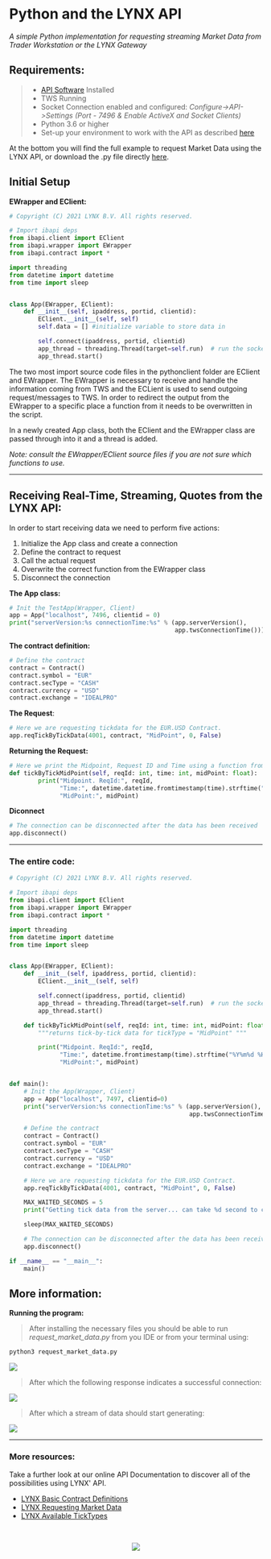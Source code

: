 # Python and the LYNX API

*A simple Python implementation for requesting streaming Market Data from Trader Workstation or the LYNX Gateway*

## Requirements:

> - [API Software](https://api.lynx.academy/API_versions) Installed
>- TWS Running
> - Socket Connection enabled and configured: *Configure->API->Settings* *(Port - 7496 & Enable ActiveX and Socket Clients)*
> - Python 3.6 or higher
> - Set-up your environment to work with the API as described [here](/Python/SETUP.md)
> 


At the bottom you will find the full example to request Market Data using the LYNX API, or download the .py file directly [here](/Python/request_market_data/request_market_data.py). 

## Initial Setup

**EWrapper and EClient:**

```python
# Copyright (C) 2021 LYNX B.V. All rights reserved.

# Import ibapi deps
from ibapi.client import EClient
from ibapi.wrapper import EWrapper
from ibapi.contract import *

import threading
from datetime import datetime
from time import sleep


class App(EWrapper, EClient):
    def __init__(self, ipaddress, portid, clientid):
        EClient.__init__(self, self)
        self.data = [] #initialize variable to store data in

        self.connect(ipaddress, portid, clientid)
        app_thread = threading.Thread(target=self.run)  # run the socket in a thread
        app_thread.start()

```

The two most import source code files in the pythonclient folder are EClient and EWrapper. The EWrapper is necessary to receive and handle the information coming from TWS and the ECLient is used to send outgoing request/messages to TWS. In order to redirect the output from the EWrapper to a specific place a function from it needs to be overwritten in the script. 

In a newly created App class, both the EClient and the EWrapper class are passed through into it and a thread is added.

*Note: consult the EWrapper/EClient source files if you are not sure which functions to use.*

---

## Receiving Real-Time, Streaming, Quotes from the LYNX API:

In order to start receiving data we need to perform five actions:

1. Initialize the App class and create a connection
2. Define the contract to request
3. Call the actual request
4. Overwrite the correct function from the EWrapper class
5. Disconnect the connection

**The App class:**

```python
# Init the TestApp(Wrapper, Client)
app = App("localhost", 7496, clientid = 0)
print("serverVersion:%s connectionTime:%s" % (app.serverVersion(),
                                              app.twsConnectionTime()))
```

**The contract definition:**

```python
# Define the contract
contract = Contract()
contract.symbol = "EUR"
contract.secType = "CASH"
contract.currency = "USD"
contract.exchange = "IDEALPRO"
```

**The Request**:

```python
# Here we are requesting tickdata for the EUR.USD Contract.
app.reqTickByTickData(4001, contract, "MidPoint", 0, False)
```

**Returning the Request:**

```python
# Here we print the Midpoint, Request ID and Time using a function from the EWrapper class
def tickByTickMidPoint(self, reqId: int, time: int, midPoint: float):
        print("Midpoint. ReqId:", reqId,
              "Time:", datetime.datetime.fromtimestamp(time).strftime("%Y%m%d %H:%M:%S"),
              "MidPoint:", midPoint)   
```

**Diconnect**
```python
# The connection can be disconnected after the data has been received
app.disconnect()
```
---

### The entire code:


```python
# Copyright (C) 2021 LYNX B.V. All rights reserved.

# Import ibapi deps
from ibapi.client import EClient
from ibapi.wrapper import EWrapper
from ibapi.contract import *

import threading
from datetime import datetime
from time import sleep


class App(EWrapper, EClient):
    def __init__(self, ipaddress, portid, clientid):
        EClient.__init__(self, self)

        self.connect(ipaddress, portid, clientid)
        app_thread = threading.Thread(target=self.run)  # run the socket in a thread
        app_thread.start()

    def tickByTickMidPoint(self, reqId: int, time: int, midPoint: float):
        """returns tick-by-tick data for tickType = "MidPoint" """

        print("Midpoint. ReqId:", reqId,
              "Time:", datetime.fromtimestamp(time).strftime("%Y%m%d %H:%M:%S"),
              "MidPoint:", midPoint)


def main():
    # Init the App(Wrapper, Client)
    app = App("localhost", 7497, clientid=0)
    print("serverVersion:%s connectionTime:%s" % (app.serverVersion(),
                                                  app.twsConnectionTime()))

    # Define the contract
    contract = Contract()
    contract.symbol = "EUR"
    contract.secType = "CASH"
    contract.currency = "USD"
    contract.exchange = "IDEALPRO"

    # Here we are requesting tickdata for the EUR.USD Contract.
    app.reqTickByTickData(4001, contract, "MidPoint", 0, False)

    MAX_WAITED_SECONDS = 5
    print("Getting tick data from the server... can take %d second to complete" % MAX_WAITED_SECONDS)

    sleep(MAX_WAITED_SECONDS)

    # The connection can be disconnected after the data has been received
    app.disconnect()

if __name__ == "__main__":
    main()

```


## More information:

**Running the program:**


> After installing the necessary files you should be able to run *request_market_data.py* from you IDE or from your terminal using:

```bash
python3 request_market_data.py
```

![](images/run_from_terminal2.png)

> After which the following response indicates a successful connection:

![](images/output_from_console.png)


> After which a stream of data should start generating:

![](images/output_from_console2.png)

---

### More resources:

Take a further look at our online API Documentation to discover all of the possibilities using LYNX' API.

- [LYNX Basic Contract Definitions](https://api.lynx.academy/BasicContracts)
- [LYNX Requesting Market Data](https://api.lynx.academy/TopMarketData)
- [LYNX Available TickTypes](https://api.lynx.academy/TickTypes)
<br/>

<p align="center">
  <img src="images/logo_cover.svg">
</p>
